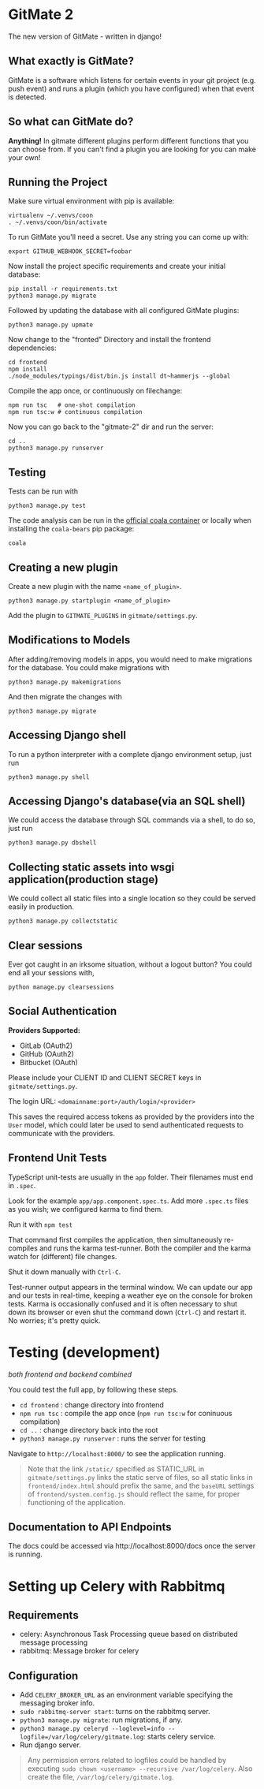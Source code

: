 GitMate 2
=========

The new version of GitMate - written in django!

What exactly is GitMate?
------------------------

GitMate is a software which listens for certain events in your git project
(e.g. push event) and runs a plugin (which you have configured) when that event
is detected.

So what can GitMate do?
--------------------

**Anything!** In gitmate different plugins perform different functions that you
can choose from. If you can't find a plugin you are looking for
you can make your own!

Running the Project
-------------------

Make sure virtual environment with pip is available:

```
virtualenv ~/.venvs/coon
. ~/.venvs/coon/bin/activate
```

To run GitMate you'll need a secret. Use any string you can come up with:

```
export GITHUB_WEBHOOK_SECRET=foobar
```

Now install the project specific requirements and create your initial database:

```
pip install -r requirements.txt
python3 manage.py migrate
```

Followed by updating the database with all configured GitMate plugins:

```
python3 manage.py upmate
```

Now change to the "fronted" Directory and install the frontend dependencies:

```
cd frontend
npm install
./node_modules/typings/dist/bin.js install dt~hammerjs --global
```

Compile the app once, or continuously on filechange:

```
npm run tsc   # one-shot compilation
npm run tsc:w # continuous compilation
```

Now you can go back to the "gitmate-2" dir and run the server:

```
cd ..
python3 manage.py runserver
```

Testing
-------

Tests can be run with

```
python3 manage.py test
```

The code analysis can be run in the
[official coala container](http://docs.coala.io/en/latest/Users/Docker_Image.html)
or locally when installing the ``coala-bears`` pip package:

```
coala
```

Creating a new plugin
---------------------

Create a new plugin with the name `<name_of_plugin>`.

```
python3 manage.py startplugin <name_of_plugin>
```

Add the plugin to `GITMATE_PLUGINS` in `gitmate/settings.py`.

Modifications to Models
-----------------------

After adding/removing models in apps, you would need to make migrations
for the database. You could make migrations with

```
python3 manage.py makemigrations
```

And then migrate the changes with
```
python3 manage.py migrate
```

Accessing Django shell
----------------------

To run a python interpreter with a complete django environment setup,
just run

```
python3 manage.py shell
```

Accessing Django's database(via an SQL shell)
---------------------------------------------
We could access the database through SQL commands via a shell, to
do so, just run

```
python3 manage.py dbshell
```

Collecting static assets into wsgi application(production stage)
----------------------------------------------------------------
We could collect all static files into a single location so they
could be served easily in production.

```
python3 manage.py collectstatic
```

Clear sessions
--------------
Ever got caught in an irksome situation, without a logout button?
You could end all your sessions with,

```
python manage.py clearsessions
```

Social Authentication
---------------------
**Providers Supported:**
- GitLab (OAuth2)
- GitHub (OAuth2)
- Bitbucket (OAuth)

Please include your CLIENT ID and CLIENT SECRET keys in
`gitmate/settings.py`.

The login URL: `<domainname:port>/auth/login/<provider>`

This saves the required access tokens as provided by the providers
into the `User` model, which could later be used to send
authenticated requests to communicate with the providers.


Frontend Unit Tests
-------------------
TypeScript unit-tests are usually in the `app` folder. Their filenames must end in `.spec`.

Look for the example `app/app.component.spec.ts`.
Add more `.spec.ts` files as you wish; we configured karma to find them.

Run it with `npm test`

That command first compiles the application, then simultaneously re-compiles and runs the karma test-runner.
Both the compiler and the karma watch for (different) file changes.

Shut it down manually with `Ctrl-C`.

Test-runner output appears in the terminal window.
We can update our app and our tests in real-time, keeping a weather eye on the console for broken tests.
Karma is occasionally confused and it is often necessary to shut down its browser or even shut the command down (`Ctrl-C`) and
restart it. No worries; it's pretty quick.


Testing (development)
=====================
*both frontend and backend combined*

You could test the full app, by following these steps.

* `cd frontend` : change directory into frontend
* `npm run tsc` : compile the app once (`npm run tsc:w` for coninuous compilation)
* `cd ..` : change directory back into the root
* `python3 manage.py runserver` : runs the server for testing

Navigate to `http://localhost:8000/` to see the application running.

> Note that the link `/static/` specified as STATIC_URL in `gitmate/settings.py` links the static serve of files, so all static links
> in `frontend/index.html` should prefix the same, and the `baseURL` settings
> of `frontend/system.config.js` should reflect the same, for proper functioning of the application.

Documentation to API Endpoints
------------------------------
The docs could be accessed via http://localhost:8000/docs once the server is running.

Setting up Celery with Rabbitmq
===============================

Requirements
------------
- celery: Asynchronous Task Processing queue based on distributed message processing
- rabbitmq: Message broker for celery

Configuration
-------------
* Add `CELERY_BROKER_URL` as an environment variable specifying the messaging broker info.
* `sudo rabbitmq-server start`: turns on the rabbitmq server.
* `python3 manage.py migrate`: run migrations, if any.
* `python3 manage.py celeryd --loglevel=info --logfile=/var/log/celery/gitmate.log`: starts celery service.
* Run django server.

> Any permission errors related to logfiles could be handled by executing
`sudo chown <username> --recursive /var/log/celery`. Also create the file,
`/var/log/celery/gitmate.log`.

